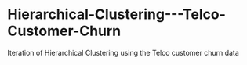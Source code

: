 # Hierarchical-Clustering---Telco-Customer-Churn
Iteration of Hierarchical Clustering using the Telco customer churn data
